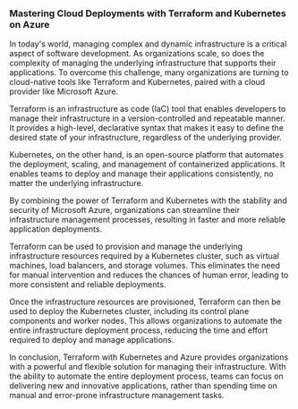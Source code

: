 ### Mastering Cloud Deployments with Terraform and Kubernetes on Azure

In today's world, managing complex and dynamic infrastructure is a critical aspect of software development. As organizations scale, so does the complexity of managing the underlying infrastructure that supports their applications. To overcome this challenge, many organizations are turning to cloud-native tools like Terraform and Kubernetes, paired with a cloud provider like Microsoft Azure.

Terraform is an infrastructure as code (IaC) tool that enables developers to manage their infrastructure in a version-controlled and repeatable manner. It provides a high-level, declarative syntax that makes it easy to define the desired state of your infrastructure, regardless of the underlying provider.

Kubernetes, on the other hand, is an open-source platform that automates the deployment, scaling, and management of containerized applications. It enables teams to deploy and manage their applications consistently, no matter the underlying infrastructure.

By combining the power of Terraform and Kubernetes with the stability and security of Microsoft Azure, organizations can streamline their infrastructure management processes, resulting in faster and more reliable application deployments.

Terraform can be used to provision and manage the underlying infrastructure resources required by a Kubernetes cluster, such as virtual machines, load balancers, and storage volumes. This eliminates the need for manual intervention and reduces the chances of human error, leading to more consistent and reliable deployments.

Once the infrastructure resources are provisioned, Terraform can then be used to deploy the Kubernetes cluster, including its control plane components and worker nodes. This allows organizations to automate the entire infrastructure deployment process, reducing the time and effort required to deploy and manage applications.

In conclusion, Terraform with Kubernetes and Azure provides organizations with a powerful and flexible solution for managing their infrastructure. With the ability to automate the entire deployment process, teams can focus on delivering new and innovative applications, rather than spending time on manual and error-prone infrastructure management tasks.
